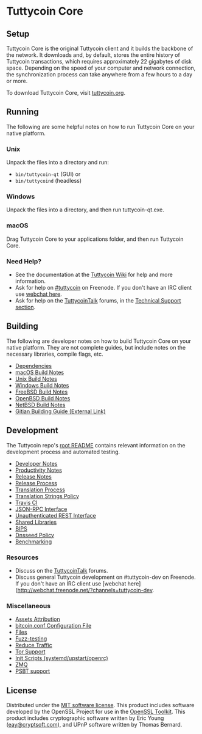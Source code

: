 Tuttycoin Core
=============

Setup
---------------------
Tuttycoin Core is the original Tuttycoin client and it builds the backbone of the network. It downloads and, by default, stores the entire history of Tuttycoin transactions, which requires approximately 22 gigabytes of disk space. Depending on the speed of your computer and network connection, the synchronization process can take anywhere from a few hours to a day or more.

To download Tuttycoin Core, visit [tuttycoin.org](https://tuttycoin.org/).

Running
---------------------
The following are some helpful notes on how to run Tuttycoin Core on your native platform.

### Unix

Unpack the files into a directory and run:

- `bin/tuttycoin-qt` (GUI) or
- `bin/tuttycoind` (headless)

### Windows

Unpack the files into a directory, and then run tuttycoin-qt.exe.

### macOS

Drag Tuttycoin Core to your applications folder, and then run Tuttycoin Core.

### Need Help?

* See the documentation at the [Tuttycoin Wiki](https://tuttycoin.info/)
for help and more information.
* Ask for help on [#tuttycoin](http://webchat.freenode.net?channels=tuttycoin) on Freenode. If you don't have an IRC client use [webchat here](http://webchat.freenode.net?channels=tuttycoin).
* Ask for help on the [TuttycoinTalk](https://tuttycointalk.io/) forums, in the [Technical Support section](https://tuttycointalk.io/c/technical-support).

Building
---------------------
The following are developer notes on how to build Tuttycoin Core on your native platform. They are not complete guides, but include notes on the necessary libraries, compile flags, etc.

- [Dependencies](dependencies.md)
- [macOS Build Notes](build-osx.md)
- [Unix Build Notes](build-unix.md)
- [Windows Build Notes](build-windows.md)
- [FreeBSD Build Notes](build-freebsd.md)
- [OpenBSD Build Notes](build-openbsd.md)
- [NetBSD Build Notes](build-netbsd.md)
- [Gitian Building Guide (External Link)](https://github.com/bitcoin-core/docs/blob/master/gitian-building.md)

Development
---------------------
The Tuttycoin repo's [root README](/README.md) contains relevant information on the development process and automated testing.

- [Developer Notes](developer-notes.md)
- [Productivity Notes](productivity.md)
- [Release Notes](release-notes.md)
- [Release Process](release-process.md)
- [Translation Process](translation_process.md)
- [Translation Strings Policy](translation_strings_policy.md)
- [Travis CI](travis-ci.md)
- [JSON-RPC Interface](JSON-RPC-interface.md)
- [Unauthenticated REST Interface](REST-interface.md)
- [Shared Libraries](shared-libraries.md)
- [BIPS](bips.md)
- [Dnsseed Policy](dnsseed-policy.md)
- [Benchmarking](benchmarking.md)

### Resources
* Discuss on the [TuttycoinTalk](https://tuttycointalk.io/) forums.
* Discuss general Tuttycoin development on #tuttycoin-dev on Freenode. If you don't have an IRC client use [webchat here](http://webchat.freenode.net/?channels=tuttycoin-dev.

### Miscellaneous
- [Assets Attribution](assets-attribution.md)
- [bitcoin.conf Configuration File](bitcoin-conf.md)
- [Files](files.md)
- [Fuzz-testing](fuzzing.md)
- [Reduce Traffic](reduce-traffic.md)
- [Tor Support](tor.md)
- [Init Scripts (systemd/upstart/openrc)](init.md)
- [ZMQ](zmq.md)
- [PSBT support](psbt.md)

License
---------------------
Distributed under the [MIT software license](/COPYING).
This product includes software developed by the OpenSSL Project for use in the [OpenSSL Toolkit](https://www.openssl.org/). This product includes
cryptographic software written by Eric Young ([eay@cryptsoft.com](mailto:eay@cryptsoft.com)), and UPnP software written by Thomas Bernard.
